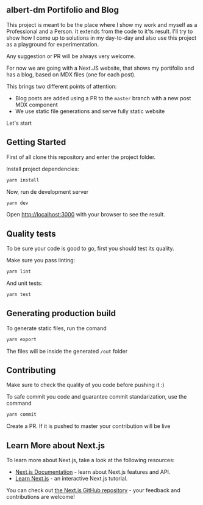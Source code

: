 <!-- @format -->

## albert-dm Portifolio and Blog

This project is meant to be the place where I show my work and myself as a Professional and a Person.
It extends from the code to it'ts result. I'll try to show how I come up to solutions in my day-to-day and also use this project as a playground for experimentation. 

Any suggestion or PR will be always very welcome.

For now we are going with a Next.JS website, that shows my portifolio and has a blog, based on MDX files (one for each post).

This brings two different points of attention:
- Blog posts are added using a PR to the `master` branch with a new post MDX component
- We use static file generations and serve fully static website

Let's start

## Getting Started

First of all clone this repository and enter the project folder.

Install project dependencies:

```bash
yarn install
```

Now, run de development server

```bash
yarn dev
```

Open [http://localhost:3000](http://localhost:3000) with your browser to see the result.

## Quality tests

To be sure your code is good to go, first you should test its quality. 

Make sure you pass linting:

```bash
yarn lint
```

And unit tests:

```bash
yarn test
```

## Generating production build

To generate static files, run the comand

```bash
yarn export
```

The files will be inside the generated `/out` folder

## Contributing

Make sure to check the quality of you code before pushing it :)

To safe commit you code and guarantee commit standarization, use the command

```bash
yarn commit
```

Create a PR. If it is pushed to master your contribution will be live

## Learn More about Next.js

To learn more about Next.js, take a look at the following resources:

- [Next.js Documentation](https://nextjs.org/docs) - learn about Next.js features and API.
- [Learn Next.js](https://nextjs.org/learn) - an interactive Next.js tutorial.

You can check out [the Next.js GitHub repository](https://github.com/vercel/next.js/) - your feedback and contributions are welcome!
